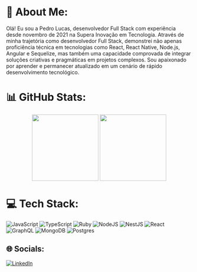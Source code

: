 # 💫 About Me:
Olá! Eu sou a Pedro Lucas, desenvolvedor Full Stack com experiência desde novembro de 2021 na Supera Inovação em Tecnologia. Através de minha trajetória como desenvolvedor Full Stack, demonstrei não apenas proficiência técnica em tecnologias como React, React Native, Node.js, Angular e Sequelize, mas também uma capacidade comprovada de integrar soluções criativas e pragmáticas em projetos complexos. Sou apaixonado por aprender e permanecer atualizado em um cenário de rápido desenvolvimento tecnológico.

# 📊 GitHub Stats:
<div align="center">
  <img height="180em" src="https://github-readme-stats.vercel.app/api?username=pedrolucazx&show_icons=true&theme=vision-friendly-dark&include_all_commits=true&count_private=false&hide_border=true"/>
  <img height="180em" src="https://github-readme-stats.vercel.app/api/top-langs/?username=pedrolucazx&layout=compact&langs_count=7&theme=vision-friendly-dark&hide_border=true"/>
</div>  

# 💻 Tech Stack:
![JavaScript](https://img.shields.io/badge/javascript-%23323330.svg?style=for-the-badge&logo=javascript&logoColor=%23F7DF1E) 
![TypeScript](https://img.shields.io/badge/typescript-%23007ACC.svg?style=for-the-badge&logo=typescript&logoColor=white) 
![Ruby](https://img.shields.io/badge/ruby-%23CC342D.svg?style=for-the-badge&logo=ruby&logoColor=white) 
![NodeJS](https://img.shields.io/badge/node.js-6DA55F?style=for-the-badge&logo=node.js&logoColor=white) 
![NestJS](https://img.shields.io/badge/nestjs-%23E0234E.svg?style=for-the-badge&logo=nestjs&logoColor=white) 
![React](https://img.shields.io/badge/react-%2320232a.svg?style=for-the-badge&logo=react&logoColor=%2361DAFB) 
![GraphQL](https://img.shields.io/badge/-GraphQL-E10098?style=for-the-badge&logo=graphql&logoColor=white) 
![MongoDB](https://img.shields.io/badge/MongoDB-%234ea94b.svg?style=for-the-badge&logo=mongodb&logoColor=white)
![Postgres](https://img.shields.io/badge/postgres-%23316192.svg?style=for-the-badge&logo=postgresql&logoColor=white) 

## 🌐 Socials:
[![LinkedIn](https://img.shields.io/badge/LinkedIn-%230077B5.svg?logo=linkedin&logoColor=white)](https://linkedin.com/in/https://www.linkedin.com/in/pedrolucazx/) 

